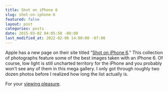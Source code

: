 ```yaml
---
title: Shot on iPhone 6
slug: shot-on-iphone-6
featured: false
layout: post
categories: posts
date: 2015-03-02 04:05:50 -08:00
last_modified_at: 2022-02-06 14:00:00 -07:00
---
```


Apple has a new page on their site titled “[Shot on iPhone 6](http://www.apple.com/iphone/world-gallery/).” This collection of photographs feature some of the best images taken with an iPhone 6. Of course, low light is still uncharted territory for the iPhone and you probably won't see any of them in this mega gallery. I only got through roughly two dozen photos before I realized how long the list actually is.

For your [viewing pleasure](http://www.apple.com/iphone/world-gallery/).


